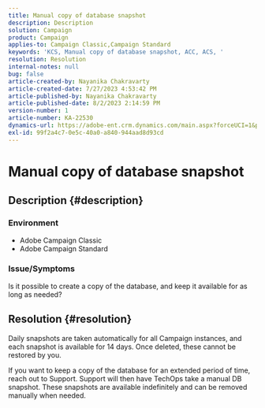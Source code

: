 ```yaml
---
title: Manual copy of database snapshot
description: Description
solution: Campaign
product: Campaign
applies-to: Campaign Classic,Campaign Standard
keywords: 'KCS, Manual copy of database snapshot, ACC, ACS, '
resolution: Resolution
internal-notes: null
bug: false
article-created-by: Nayanika Chakravarty
article-created-date: 7/27/2023 4:53:42 PM
article-published-by: Nayanika Chakravarty
article-published-date: 8/2/2023 2:14:59 PM
version-number: 1
article-number: KA-22530
dynamics-url: https://adobe-ent.crm.dynamics.com/main.aspx?forceUCI=1&pagetype=entityrecord&etn=knowledgearticle&id=d7f6e322-9e2c-ee11-bdf4-6045bd006149
exl-id: 99f2a4c7-0e5c-40a0-a840-944aad8d93cd
---
```

# Manual copy of database snapshot

## Description {#description}


### Environment

- Adobe Campaign Classic
- Adobe Campaign Standard


### Issue/Symptoms

Is it possible to create a copy of the database, and keep it available for as long as needed?


## Resolution {#resolution}


Daily snapshots are taken automatically for all Campaign instances, and each snapshot is available for 14 days. Once deleted, these cannot be restored by you.

If you want to keep a copy of the database for an extended period of time, reach out to Support. Support will then have TechOps take a manual DB snapshot. These snapshots are available indefinitely and can be removed manually when needed.
